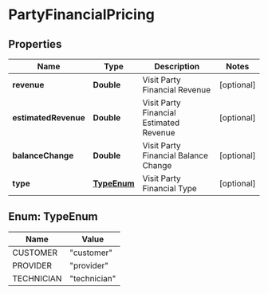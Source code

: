 
# PartyFinancialPricing

## Properties
Name | Type | Description | Notes
------------ | ------------- | ------------- | -------------
**revenue** | **Double** | Visit Party Financial Revenue |  [optional]
**estimatedRevenue** | **Double** | Visit Party Financial Estimated Revenue |  [optional]
**balanceChange** | **Double** | Visit Party Financial Balance Change |  [optional]
**type** | [**TypeEnum**](#TypeEnum) | Visit Party Financial Type |  [optional]


<a name="TypeEnum"></a>
## Enum: TypeEnum
Name | Value
---- | -----
CUSTOMER | &quot;customer&quot;
PROVIDER | &quot;provider&quot;
TECHNICIAN | &quot;technician&quot;



